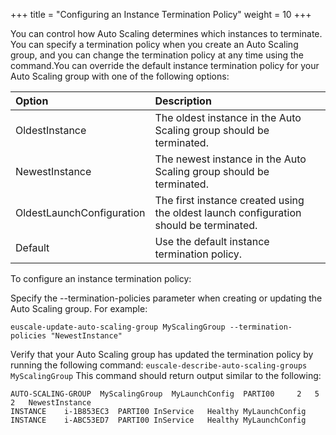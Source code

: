 +++
title = "Configuring an Instance Termination Policy"
weight = 10
+++

You can control how Auto Scaling determines which instances to terminate. You can specify a termination policy when you create an Auto Scaling group, and you can change the termination policy at any time using the command.You can override the default instance termination policy for your Auto Scaling group with one of the following options: 



| Option | Description | 
|  :---- |  :---- | 
| OldestInstance | The oldest instance in the Auto Scaling group should be terminated. | 
| NewestInstance | The newest instance in the Auto Scaling group should be terminated. | 
| OldestLaunchConfiguration | The first instance created using the oldest launch configuration should be terminated. | 
| Default | Use the default instance termination policy. | 



To configure an instance termination policy: 

Specify the --termination-policies parameter when creating or updating the Auto Scaling group. For example: 

    euscale-update-auto-scaling-group MyScalingGroup --termination-policies "NewestInstance"

Verify that your Auto Scaling group has updated the termination policy by running the following command: `euscale-describe-auto-scaling-groups MyScalingGroup` This command should return output similar to the following: 



    AUTO-SCALING-GROUP	MyScalingGroup	MyLaunchConfig	PARTI00		2	5	2	NewestInstance
    INSTANCE	i-1B853EC3	PARTI00	InService	Healthy	MyLaunchConfig
    INSTANCE	i-ABC53ED7	PARTI00	InService	Healthy	MyLaunchConfig

